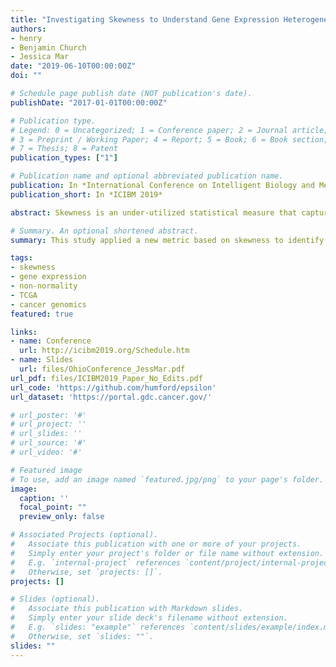 ```yaml
---
title: "Investigating Skewness to Understand Gene Expression Heterogeneity in Large Patient Cohorts"
authors:
- henry
- Benjamin Church
- Jessica Mar
date: "2019-06-10T00:00:00Z"
doi: ""

# Schedule page publish date (NOT publication's date).
publishDate: "2017-01-01T00:00:00Z"

# Publication type.
# Legend: 0 = Uncategorized; 1 = Conference paper; 2 = Journal article;
# 3 = Preprint / Working Paper; 4 = Report; 5 = Book; 6 = Book section;
# 7 = Thesis; 8 = Patent
publication_types: ["1"]

# Publication name and optional abbreviated publication name.
publication: In *International Conference on Intelligent Biology and Medicine 2019*
publication_short: In *ICIBM 2019*

abstract: Skewness is an under-utilized statistical measure that captures the degree of asymmetry in the distribution of any dataset. This study applied a new metric based on skewness to identify regulators or genes that have outlier expression in large patient cohorts. We investigated whether specific patterns of skewed expression were related to the enrichment of biological pathways or genomic properties like DNA methylation status. Our study used publicly available datasets that were generated using both RNA-sequencing and microarray technology platforms. For comparison, the datasets selected for this study also included different samples derived from control donors and cancer patients. When comparing the shift in expression skewness between cancer and control datasets, we observed an enrichment of pathways related to immune function that reflect increases towards positive skewness in the cancer relative to control datasets. Significant correlation was also detected between expression skewness and differential DNA methylation occurring in the promotor regions for four TCGA cancer cohorts. Our results indicate the expression skewness can reveal new insights into transcription based on outlier and asymmetrical behaviour in large patient cohorts. 

# Summary. An optional shortened abstract.
summary: This study applied a new metric based on skewness to identify regulators or genes that have outlier expression in large patient cohorts.

tags:
- skewness
- gene expression
- non-normality
- TCGA
- cancer genomics
featured: true

links:
- name: Conference
  url: http://icibm2019.org/Schedule.htm
- name: Slides
  url: files/OhioConference_JessMar.pdf
url_pdf: files/ICIBM2019_Paper_No_Edits.pdf
url_code: 'https://github.com/humford/epsilon'
url_dataset: 'https://portal.gdc.cancer.gov/'

# url_poster: '#'
# url_project: ''
# url_slides: ''
# url_source: '#'
# url_video: '#'

# Featured image
# To use, add an image named `featured.jpg/png` to your page's folder. 
image:
  caption: ''
  focal_point: ""
  preview_only: false

# Associated Projects (optional).
#   Associate this publication with one or more of your projects.
#   Simply enter your project's folder or file name without extension.
#   E.g. `internal-project` references `content/project/internal-project/index.md`.
#   Otherwise, set `projects: []`.
projects: []

# Slides (optional).
#   Associate this publication with Markdown slides.
#   Simply enter your slide deck's filename without extension.
#   E.g. `slides: "example"` references `content/slides/example/index.md`.
#   Otherwise, set `slides: ""`.
slides: ""
---
```


